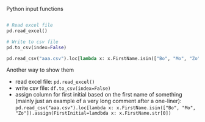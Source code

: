 Python input functions

```python

# Read excel file
pd.read_excel()

# Write to csv file
pd.to_csv(index=False)

pd.read_csv("aaa.csv").loc[lambda x: x.FirstName.isin(["Bo", "Mo", "Zo"]).assign(FirstInitial=lamdbda x: x.FirstName.str[0])   # assign column for first initial based on the first name of something (mainly just an example of a very long comment after a one-liner)
```

Another way to show them

- read excel file: `pd.read_excel()`
- write csv file: `df.to_csv(index=False)`
- assign column for first initial based on the first name of something (mainly just an example of a very long comment after a one-liner): `pd.read_csv("aaa.csv").loc[lambda x: x.FirstName.isin(["Bo", "Mo", "Zo"]).assign(FirstInitial=lamdbda x: x.FirstName.str[0])`
